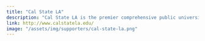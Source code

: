 ```yaml
---
title: "Cal State LA"
description: "Cal State LA is the premier comprehensive public university in the heart of Los Angeles and is dedicated to engagement, service, and the public good. We are ranked number one in the United States for the upward mobility of our students. "
link: http://www.calstatela.edu/
image: "/assets/img/supporters/cal-state-la.png"
---
```


